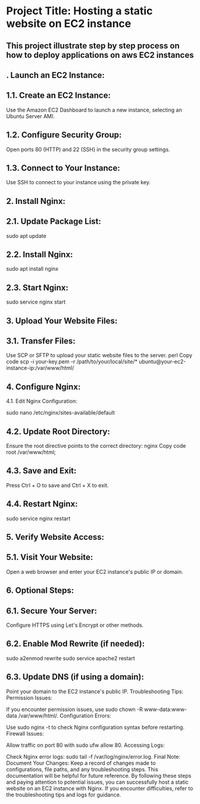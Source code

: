 # Project Title: Hosting a static website on EC2 instance


## This project illustrate step by step process on how to deploy applications on aws EC2 instances 

## . Launch an EC2 Instance:
## 1.1. Create an EC2 Instance:


Use the Amazon EC2 Dashboard to launch a new instance, selecting an Ubuntu Server AMI.
## 1.2. Configure Security Group:

Open ports 80 (HTTP) and 22 (SSH) in the security group settings.
## 1.3. Connect to Your Instance:

Use SSH to connect to your instance using the private key.
## 2. Install Nginx:
## 2.1. Update Package List:

sudo apt update
## 2.2. Install Nginx:

sudo apt install nginx
## 2.3. Start Nginx:

sudo service nginx start
## 3. Upload Your Website Files:
## 3.1. Transfer Files:

Use SCP or SFTP to upload your static website files to the server.
perl
Copy code
scp -i your-key.pem -r /path/to/your/local/site/* ubuntu@your-ec2-instance-ip:/var/www/html/
## 4. Configure Nginx:
4.1. Edit Nginx Configuration:

sudo nano /etc/nginx/sites-available/default
## 4.2. Update Root Directory:

Ensure the root directive points to the correct directory:
nginx
Copy code
root /var/www/html;
## 4.3. Save and Exit:

Press Ctrl + O to save and Ctrl + X to exit.
## 4.4. Restart Nginx:

sudo service nginx restart
## 5. Verify Website Access:
## 5.1. Visit Your Website:

Open a web browser and enter your EC2 instance's public IP or domain.
## 6. Optional Steps:
## 6.1. Secure Your Server:

Configure HTTPS using Let's Encrypt or other methods.
## 6.2. Enable Mod Rewrite (if needed):

sudo a2enmod rewrite
sudo service apache2 restart
## 6.3. Update DNS (if using a domain):

Point your domain to the EC2 instance's public IP.
Troubleshooting Tips:
Permission Issues:

If you encounter permission issues, use sudo chown -R www-data:www-data /var/www/html/.
Configuration Errors:

Use sudo nginx -t to check Nginx configuration syntax before restarting.
Firewall Issues:

Allow traffic on port 80 with sudo ufw allow 80.
Accessing Logs:

Check Nginx error logs: sudo tail -f /var/log/nginx/error.log.
Final Note:
Document Your Changes:
Keep a record of changes made to configurations, file paths, and any troubleshooting steps. This documentation will be helpful for future reference.
By following these steps and paying attention to potential issues, you can successfully host a static website on an EC2 instance with Nginx. If you encounter difficulties, refer to the troubleshooting tips and logs for guidance.

